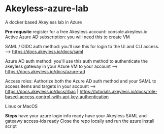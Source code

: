 # Akeyless-azure-lab
A docker based Akeyless lab in Azure

**Pre-requsite**
register for a free Akeyless account: console.akeyless.io
Active Azure AD subscription:  you will need this to create VM

SAML / OIDC auth method:  you'll use this for login to the UI and CLI access. -->  https://docs.akeyless.io/docs/saml

Azure AD auth method:  you'll use this auth method to authenticate the akeyless gateway in your Azure VM to your account --> https://docs.akeyless.io/docs/azure-ad

Access roles:  Authorize both the Azure AD auth method and your SAML to access items and targets in your account --> https://docs.akeyless.io/docs/rbac | https://tutorials.akeyless.io/docs/role-based-access-control-with-api-key-authentication

Linux or MacOS


**Steps**
have your azure login info ready
have your Akeyless SAML and gateawy access-ids ready
Close the repo locally and run the azure install script
